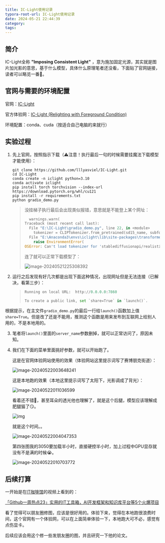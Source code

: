 ```yaml
---
title: IC-Light使用记录
typora-root-url: IC-Light使用记录
date: 2024-05-21 22:44:39
category:
tags:
---
```


## 简介

IC-Light全称 **\"Imposing Consistent Light\"** ，意为施加固定光源，其实就是图片加光影的意思，基于什么模型，具体什么原理笔者还没看，下面贴了官网链接，读者可以略览一番🫡。

## 官网与需要的环境配置

官网：[IC-Light](https://github.com/lllyasviel/IC-Light)

官方体验网：[IC-Light (Relighting with Foreground Condition)](https://huggingface.co/spaces/lllyasviel/IC-Light)

环境配置：conda、cuda（按适合自己电脑的来就行）

## 实验过程

1. 先上官网，按照指示下载（⚠注意！执行最后一句的时候需要挂魔法下载模型才能使用）：

   ```shell
   git clone https://github.com/lllyasviel/IC-Light.git
   cd IC-Light
   conda create -n iclight python=3.10
   conda activate iclight
   pip install torch torchvision --index-url https://download.pytorch.org/whl/cu121
   pip install -r requirements.txt
   python gradio_demo.py
   ```

   > 没挂梯子执行最后会出现类似报错，意思就是不能登上某个网址：
   >
   > ```python
   >   warnings.warn(
   > Traceback (most recent call last):
   >   File "E:\IC-Light\gradio_demo.py", line 22, in <module>
   >     tokenizer = CLIPTokenizer.from_pretrained(sd15_name, subfolder="tokenizer")
   >   File "E:\Anaconda3\envs\iclight\lib\site-packages\transformers\tokenization_utils_base.py", line 2012, in from_pretrained
   >     raise EnvironmentError(
   > OSError: Can't load tokenizer for 'stablediffusionapi/realistic-vision-v51'. If you were trying to load it from 'https://huggingface.co/models', make sure you don't have a local directory with the same name. Otherwise, make sure 'stablediffusionapi/realistic-vision-v51' is the correct path to a directory containing all relevant files for a CLIPTokenizer tokenizer.
   > ```
   >
   >   连了就可以正常下载模型了：
   >
   > ![image-20240521225308392](image-20240521225308392-17163031926041.png)

2. 运行之后发现有好几次都是出现下面这种情况，出现网址但是无法连接（已解决，看第三步）：

   > ```python
   > Running on local URL:  http://0.0.0.0:7860
   > 
   > To create a public link, set `share=True` in `launch()`.
   > ```

​		根据提示，在主文件`gradio_demo.py`的最后一行给`launch()`函数加上值`share=True`。但是改了还是不能用，推测这个函数是用来发布到互联网上给别人用的，不是本地用的。

3. 笔者将`launch()`里面的`server_name`参数删掉，就可以正常访问了，原因未知。

4. 我们在下面的菜单里面挑好参数，就可以开始跑了。

   这是在官网体验网站使用的效果（体验网站这里提示词写了赛博朋克街道）：

   ![image-20240522003648241](image-20240522003648241-17163094106322.png)

   这是本地跑的效果（本地这里提示词写了太阳下，光影调成了背光）：

   ![image-20240522011036599](image-20240522011036599.png)

   看着还不错🫡，甚至耳朵的透光他也理解了，就是这个后腿，模型应该理解成肥腿猫了😏。

   ![img](image.jpeg)

   就是这个时间。。

   ![image-20240522004047353](image-20240522004047353.png)

   第四张图我的3050要加载半小时，直接硬控半小时，加上过程中GPU显存就没有不是满的时候😭。

   ![image-20240522010703772](image-20240522010703772.png)

## 后续打算

一开始是在[IT咖啡馆](https://space.bilibili.com/65564239?spm_id_from=333.788.0.0)的视频上看到的：

[「Github一周热点23」实用的IT工具箱，AI开发框架和知识库平台等5个火爆项目](https://www.bilibili.com/video/BV1Cw4m1D7GA/?spm_id_from=333.999.0.0&vd_source=99294a2a1c5504f559670de616463ae4)

看了觉得可以朋友圈修图，应该是很好用的。体验下来，觉得在本地跑很浪费时间，这个官网有一个体验网，可以在上面简单体验一下，本地跑大可不必，感觉有点伤显卡。

后续应该会用这个修一些发朋友圈的图，并且研究一下他的论文。
